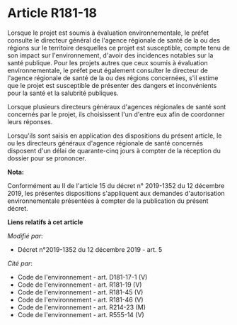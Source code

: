 # Article R181-18

Lorsque le projet est soumis à évaluation environnementale, le préfet consulte le directeur général de l'agence régionale de
santé de la ou des régions sur le territoire desquelles ce projet est susceptible, compte tenu de son impact sur
l'environnement, d'avoir des incidences notables sur la santé publique. Pour les projets autres que ceux soumis à évaluation
environnementale, le préfet peut également consulter le directeur de l'agence régionale de santé de la ou des régions
concernées, s'il estime que le projet est susceptible de présenter des dangers et inconvénients pour la santé et la salubrité
publiques.

Lorsque plusieurs directeurs généraux d'agences régionales de santé sont concernés par le projet, ils choisissent l'un
d'entre eux afin de coordonner leurs réponses.

Lorsqu'ils sont saisis en application des dispositions du présent article, le ou les directeurs généraux d'agence régionale
de santé concernés disposent d'un délai de quarante-cinq jours à compter de la réception du dossier pour se prononcer.

**Nota:**

Conformément au II de l'article 15 du décret n° 2019-1352 du 12 décembre 2019, les présentes dispositions s'appliquent aux
demandes d'autorisation environnementale présentées à compter de la publication du présent décret.

**Liens relatifs à cet article**

_Modifié par_:

  - Décret n°2019-1352 du 12 décembre 2019 - art. 5

_Cité par_:

  - Code de l'environnement - art. D181-17-1 (V)
  - Code de l'environnement - art. R181-19 (V)
  - Code de l'environnement - art. R181-45 (V)
  - Code de l'environnement - art. R181-46 (V)
  - Code de l'environnement - art. R214-23 (M)
  - Code de l'environnement - art. R555-14 (V)
